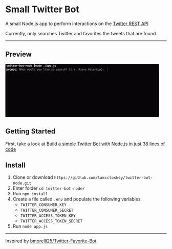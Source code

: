 # Small Twitter Bot

A small Node.js app to perform interactions on the [Twitter REST API](https://dev.twitter.com/rest/public)

Currently, only searches Twitter and favorites the tweets that are found

---
##  Preview
![alt text](twitter-bot.gif "preview")

## Getting Started
First, take a look at [Build a simple Twitter Bot with Node.js in just 38 lines of code](https://codeburst.io/build-a-simple-twitter-bot-with-node-js-in-just-38-lines-of-code-ed92db9eb078)

## Install
1. Clone or download `https://github.com/lamccloskey/twitter-bot-node.git`
2. Enter folder `cd twitter-bot-node/`
3. Run `npm install`
4. Create a file called `.env` and populate the following variables
    * `TWITTER_CONSUMER_KEY`
    * `TWITTER_CONSUMER_SECRET`
    * `TWITTER_ACCESS_TOKEN_KEY`
    * `TWITTER_ACCESS_TOKEN_SECRET`
5. Run `node app.js`

---
Inspired by [bmorelli25/Twitter-Favorite-Bot](https://github.com/bmorelli25/Twitter-Favorite-Bot)